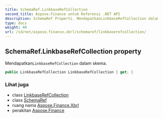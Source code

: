 ```yaml
---
title: SchemaRef.LinkbaseRefCollection
second_title: Aspose.Finance untuk Referensi .NET API
description: SchemaRef Properti. MendapatkanLinkbaseRefCollection dalam skema.
type: docs
weight: 40
url: /id/net/aspose.finance.xbrl/schemaref/linkbaserefcollection/
---
```

## SchemaRef.LinkbaseRefCollection property

Mendapatkan`LinkbaseRefCollection` dalam skema.

```csharp
public LinkbaseRefCollection LinkbaseRefCollection { get; }
```

### Lihat juga

* class [LinkbaseRefCollection](../../linkbaserefcollection/)
* class [SchemaRef](../)
* ruang nama [Aspose.Finance.Xbrl](../../schemaref/)
* perakitan [Aspose.Finance](../../../)


